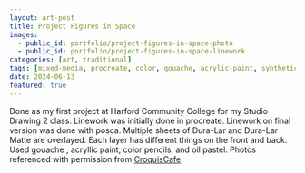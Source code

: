 ```yaml
---
layout: art-post
title: Project Figures in Space
images:
  - public_id: portfolio/project-figures-in-space-photo
  - public_id: portfolio/project-figures-in-space-linework
categories: [art, traditional]
tags: [mixed-media, procreate, color, gouache, acrylic-paint, synthetic-surfaces, color-pencils, oil-pastels]
date: 2024-06-13
featured: true
---
```

Done as my first project at Harford Community College for my Studio Drawing 2 class. Linework was initially done in procreate. Linework on final version was done with posca. Multiple sheets of Dura-Lar and Dura-Lar Matte are overlayed. Each layer has different things on the front and back. Used gouache , acryllic paint, color pencils, and oil pastel.
Photos referenced with permission from [CroquisCafe](https://www.croquiscafe.com).